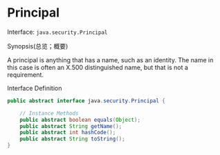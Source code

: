 # Principal

Interface: `java.security.Principal`

Synopsis(总览；概要)

A principal is anything that has a name, such as an identity. The name in this case is often an X.500 distinguished name, but that is not a requirement.

Interface Definition

```java
public abstract interface java.security.Principal {

    // Instance Methods
    public abstract boolean equals(Object);
    public abstract String getName();
    public abstract int hashCode();
    public abstract String toString();
}
```



